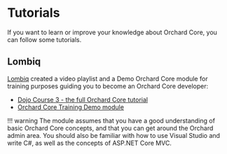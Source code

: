 # Tutorials

If you want to learn or improve your knowledge about Orchard Core, you can follow some tutorials.

## Lombiq

[Lombiq](https://lombiq.com) created a video playlist and a Demo Orchard Core module for training purposes guiding you to become an Orchard Core developer:

- [Dojo Course 3 - the full Orchard Core tutorial](https://orcharddojo.net/orchard-training/dojo-course-3-the-full-orchard-core-tutorial)
- [Orchard Core Training Demo module](https://github.com/Lombiq/Orchard-Training-Demo-Module)

!!! warning
    The module assumes that you have a good understanding of basic Orchard Core concepts, and that you can get around the Orchard admin area. You should also be familiar with how to use Visual Studio and write C#, as well as the concepts of ASP.NET Core MVC.
